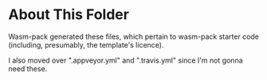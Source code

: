 # About This Folder

Wasm-pack generated these files, which pertain to wasm-pack
starter code (including, presumably, the template's licence).

I also moved over ".appveyor.yml" and ".travis.yml" since I'm not gonna need
these.
